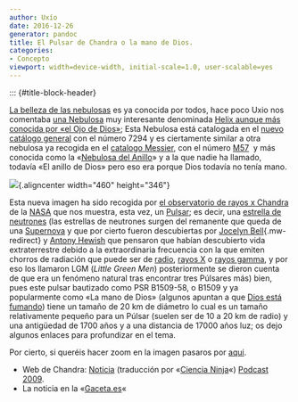 ```yaml
---
author: Uxío
date: 2016-12-26
generator: pandoc
title: El Pulsar de Chandra o la mano de Dios.
categories:
- Concepto
viewport: width=device-width, initial-scale=1.0, user-scalable=yes
---
```


::: {#title-block-header}

[La belleza de las
nebulosas](http://es.wikipedia.org/wiki/Anexo:Objetos_Messier) es ya
conocida por todos, hace poco Uxio nos comentaba [una
Nebulosa](http://es.wikipedia.org/wiki/Nebulosa) muy interesante
denominada [Helix aunque más conocida por «el Ojo de
Dios»](http://entelequia.bligoo.com/content/view/455931/Espectacular-imagen-del-Ojo-de-Dios-Nebulosa-Planetaria-Helix.html);
Esta Nebulosa está catalogada en el [nuevo catálogo
general](http://es.wikipedia.org/wiki/Categor%C3%ADa:Objetos_NGC) con el
número 7294 y es ciertamente similar a otra nebulosa ya recogida en el
[catalogo Messier](http://es.wikipedia.org/wiki/Objeto_Messier), con el
número
[M57](http://es.wikipedia.org/wiki/Nebulosa_del_Anillo "Nebulosa del Anillo") 
y más conocida como la «[Nebulosa del
Anillo](http://es.wikipedia.org/wiki/Nebulosa_del_Anillo)» y a la que
nadie ha llamado, todavía «El anillo de Dios» pero eso era porque Dios
todavía no tenía mano.

![](http://i275.photobucket.com/albums/jj287/Auluses/lamanodeDios.jpg){.aligncenter
width="460" height="346"}

Esta nueva imagen ha sido recogida por [el observatorio de rayos x
Chandra](http://es.wikipedia.org/wiki/Chandra_X-Ray) de la
[NASA](http://es.wikipedia.org/wiki/NASA) que nos muestra, esta vez, un
[Pulsar](http://es.wikipedia.org/wiki/Pulsar); es decir, una [estrella
de neutrones](http://es.wikipedia.org/wiki/Estrella_de_neutrones) (las
estrellas de neutrones surgen del remanente que queda de una
[Supernova](http://es.wikipedia.org/wiki/Supernova) y que por cierto
fueron descubiertas por [Jocelyn
Bell](http://es.wikipedia.org/wiki/Jocelyn_Bell "Jocelyn Bell"){.mw-redirect}
y [Antony
Hewish](http://es.wikipedia.org/wiki/Antony_Hewish "Antony Hewish") que
pensaron que habían descubierto vida extraterrestre debido a la
extraordinaria frecuencia con la que emiten chorros de radiación que
puede ser de
[radio](http://es.wikipedia.org/wiki/Radiofrecuencia "Radiofrecuencia"),
[rayos X](http://es.wikipedia.org/wiki/Rayos_X "Rayos X") o [rayos
gamma](http://es.wikipedia.org/wiki/Rayos_gamma "Rayos gamma"), y por
eso los llamaron LGM (*Little Green Men*) posteriormente se dieron
cuenta de que era un fenómeno natural tras encontrar tres Púlsares más)
bien, pues este pulsar bautizado como PSR B1509-58, o B1509 y ya
popularmente como «La mano de Dios» (algunos apuntan a que [Dios está
fumando](http://laprensabydz.blogspot.com/2009/04/cuestion-de-perspectivas.html))
tiene un tamaño de 20 km de diámetro lo cual es un tamaño relativamente
pequeño para un Púlsar (suelen ser de 10 a 20 km de radio) y una
antigüedad de 1700 años y a una distancia de 17000 años luz; os dejo
algunos enlaces para profundizar en el tema.

Por cierto, si queréis hacer zoom en la imagen pasaros por
[aqui](http://www.chandra.harvard.edu/photo/2009/b1509/zoom.html).

-   Web de Chandra:
    [Noticia](http://www.chandra.harvard.edu/photo/2009/b1509/)
    (traducción por «[Ciencia
    Ninja](http://www.cienciakanija.com/2009/04/05/psr-b1509-58-un-joven-pulsar-muestra-su-mano/)«)
    [Podcast
    2009](http://chandra.harvard.edu/resources/podcasts/by_date.html?year=2009).
-   La noticia en la
    «[Gaceta.es](http://www.gaceta.es/06-04-2009+chandra_descubre_un_pequeno_pero_poderoso_pulsar_galaxia,noticia_1img,10,13,52885)«
